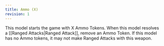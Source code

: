 ```yaml
---
title: Ammo (X)
revision: 1
---
```

This model starts the game with X Ammo Tokens.
When this model resolves a [[Ranged Attacks|Ranged Attack]], remove an Ammo Token.
If this model has no Ammo tokens, it may not make Ranged Attacks with this weapon.


